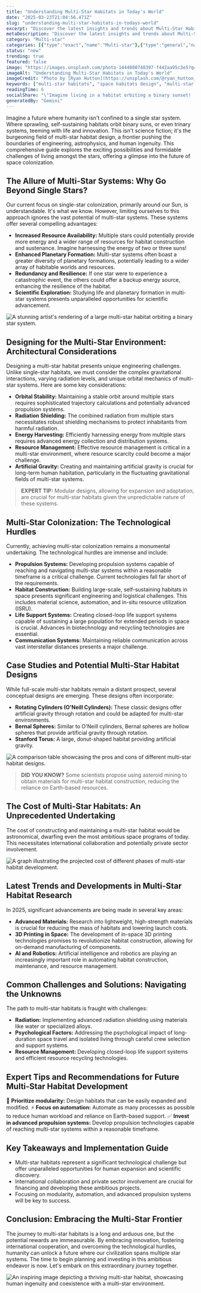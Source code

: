 ```yaml
---
title: "Understanding Multi-Star Habitats in Today's World"
date: "2025-03-23T21:04:56.471Z"
slug: "understanding-multi-star-habitats-in-todays-world"
excerpt: "Discover the latest insights and trends about Multi-Star Habitats. This comprehensive guide covers everything you need to know about Multi-Star Habitats in 2025."
metaDescription: "Discover the latest insights and trends about Multi-Star Habitats. This comprehensive guide covers everything you need to know about Multi-Star Habitats in..."
category: "Multi-star"
categories: [{"type":"exact","name":"Multi-star"},{"type":"general","name":"Space Colonization"},{"type":"medium","name":"Astrophysics"},{"type":"specific","name":"Orbital Mechanics"},{"type":"niche","name":"Gravity Assist"}]
status: "new"
trending: true
featured: false
image: "https://images.unsplash.com/photo-1444080748397-f442aa95c3e5?q=85&w=1200&fit=max&fm=webp&auto=compress"
imageAlt: "Understanding Multi-Star Habitats in Today's World"
imageCredit: "Photo by [Ryan Hutton](https://unsplash.com/@ryan_hutton_) on Unsplash"
keywords: ["multi-star habitats", "space habitats design", "multi-star colonization", "living in a multi-star system", "best multi-star habitat designs", "cost of multi-star habitat", "multi-star habitat challenges", "future of multi-star habitats", "how to build a multi-star habitat", "buy multi-star habitat plans"]
readingTime: 6
socialShare: "\"Imagine living in a habitat orbiting a binary sunset!  The future of space colonization isn't just about single stars; it's about the boundless potential of multi-star systems.\""
generatedBy: "Gemini"
---
```




Imagine a future where humanity isn't confined to a single star system.  Where sprawling, self-sustaining habitats orbit binary suns, or even trinary systems, teeming with life and innovation. This isn't science fiction; it's the burgeoning field of multi-star habitat design, a frontier pushing the boundaries of engineering, astrophysics, and human ingenuity. This comprehensive guide explores the exciting possibilities and formidable challenges of living amongst the stars, offering a glimpse into the future of space colonization.

## The Allure of Multi-Star Systems: Why Go Beyond Single Stars?

Our current focus on single-star colonization, primarily around our Sun, is understandable. It's what we know. However, limiting ourselves to this approach ignores the vast potential of multi-star systems.  These systems offer several compelling advantages:

* **Increased Resource Availability:**  Multiple stars could potentially provide more energy and a wider range of resources for habitat construction and sustenance. Imagine harnessing the energy of two or three suns!
* **Enhanced Planetary Formation:** Multi-star systems often boast a greater diversity of planetary formations, potentially leading to a wider array of habitable worlds and resources.
* **Redundancy and Resilience:** If one star were to experience a catastrophic event, the others could offer a backup energy source, enhancing the resilience of the habitat.
* **Scientific Exploration:** Studying life and planetary formation in multi-star systems presents unparalleled opportunities for scientific advancement.

![A stunning artist's rendering of a large multi-star habitat orbiting a binary star system.](https://images.unsplash.com/photo-1476111021705-ac3b3304fe20?q=85&w=1200&fit=max&fm=webp&auto=compress)

## Designing for the Multi-Star Environment: Architectural Considerations

Designing a multi-star habitat presents unique engineering challenges.  Unlike single-star habitats, we must consider the complex gravitational interactions, varying radiation levels, and unique orbital mechanics of multi-star systems.  Here are some key considerations:

* **Orbital Stability:** Maintaining a stable orbit around multiple stars requires sophisticated trajectory calculations and potentially advanced propulsion systems.
* **Radiation Shielding:**  The combined radiation from multiple stars necessitates robust shielding mechanisms to protect inhabitants from harmful radiation.
* **Energy Harvesting:** Efficiently harnessing energy from multiple stars requires advanced energy collection and distribution systems.
* **Resource Management:**  Effective resource management is critical in a multi-star environment, where resource scarcity could become a major challenge.
* **Artificial Gravity:**  Creating and maintaining artificial gravity is crucial for long-term human habitation, particularly in the fluctuating gravitational fields of multi-star systems.

> **EXPERT TIP:**  Modular designs, allowing for expansion and adaptation, are crucial for multi-star habitats given the unpredictable nature of these systems.

##  Multi-Star Colonization: The Technological Hurdles

Currently, achieving multi-star colonization remains a monumental undertaking.  The technological hurdles are immense and include:

* **Propulsion Systems:** Developing propulsion systems capable of reaching and navigating multi-star systems within a reasonable timeframe is a critical challenge.  Current technologies fall far short of the requirements.
* **Habitat Construction:** Building large-scale, self-sustaining habitats in space presents significant engineering and logistical challenges.  This includes material science, automation, and in-situ resource utilization (ISRU).
* **Life Support Systems:**  Creating closed-loop life support systems capable of sustaining a large population for extended periods in space is crucial.  Advances in biotechnology and recycling technologies are essential.
* **Communication Systems:**  Maintaining reliable communication across vast interstellar distances presents a major challenge.

##  Case Studies and Potential Multi-Star Habitat Designs

While full-scale multi-star habitats remain a distant prospect, several conceptual designs are emerging.  These designs often incorporate:

* **Rotating Cylinders (O'Neill Cylinders):** These classic designs offer artificial gravity through rotation and could be adapted for multi-star environments.
* **Bernal Spheres:**  Similar to O'Neill cylinders, Bernal spheres are hollow spheres that provide artificial gravity through rotation.
* **Stanford Torus:**  A large, donut-shaped habitat providing artificial gravity.

![A comparison table showcasing the pros and cons of different multi-star habitat designs.](https://images.unsplash.com/photo-1477005264461-b0e201668d92?q=85&w=1200&fit=max&fm=webp&auto=compress)

> **DID YOU KNOW?**  Some scientists propose using asteroid mining to obtain materials for multi-star habitat construction, reducing the reliance on Earth-based resources.

##  The Cost of Multi-Star Habitats: An Unprecedented Undertaking

The cost of constructing and maintaining a multi-star habitat would be astronomical, dwarfing even the most ambitious space programs of today.  This necessitates international collaboration and potentially private sector involvement.

![A graph illustrating the projected cost of different phases of multi-star habitat development.](https://images.unsplash.com/photo-1516339901601-2e1b62dc0c45?q=85&w=1200&fit=max&fm=webp&auto=compress)

##  Latest Trends and Developments in Multi-Star Habitat Research

In 2025, significant advancements are being made in several key areas:

* **Advanced Materials:**  Research into lightweight, high-strength materials is crucial for reducing the mass of habitats and lowering launch costs.
* **3D Printing in Space:**  The development of in-space 3D printing technologies promises to revolutionize habitat construction, allowing for on-demand manufacturing of components.
* **AI and Robotics:**  Artificial intelligence and robotics are playing an increasingly important role in automating habitat construction, maintenance, and resource management.

##  Common Challenges and Solutions: Navigating the Unknowns

The path to multi-star habitats is fraught with challenges:

* **Radiation:**  Implementing advanced radiation shielding using materials like water or specialized alloys.
* **Psychological Factors:**  Addressing the psychological impact of long-duration space travel and isolated living through careful crew selection and support systems.
* **Resource Management:**  Developing closed-loop life support systems and efficient resource recycling technologies.

## Expert Tips and Recommendations for Future Multi-Star Habitat Development

🔑 **Prioritize modularity:**  Design habitats that can be easily expanded and modified.
⚡ **Focus on automation:**  Automate as many processes as possible to reduce human workload and reliance on Earth-based support.
✅ **Invest in advanced propulsion systems:**  Develop propulsion technologies capable of reaching multi-star systems within a reasonable timeframe.

## Key Takeaways and Implementation Guide

* Multi-star habitats represent a significant technological challenge but offer unparalleled opportunities for human expansion and scientific discovery.
* International collaboration and private sector involvement are crucial for financing and developing these ambitious projects.
* Focusing on modularity, automation, and advanced propulsion systems will be key to success.

## Conclusion: Embracing the Multi-Star Frontier

The journey to multi-star habitats is a long and arduous one, but the potential rewards are immeasurable. By embracing innovation, fostering international cooperation, and overcoming the technological hurdles, humanity can unlock a future where our civilization spans multiple star systems.  The time to begin planning and investing in this ambitious endeavor is now.  Let's embark on this extraordinary journey together.

![An inspiring image depicting a thriving multi-star habitat, showcasing human ingenuity and coexistence with a multi-star environment.](https://images.unsplash.com/photo-1444080748397-f442aa95c3e5?q=85&w=1200&fit=max&fm=webp&auto=compress)
